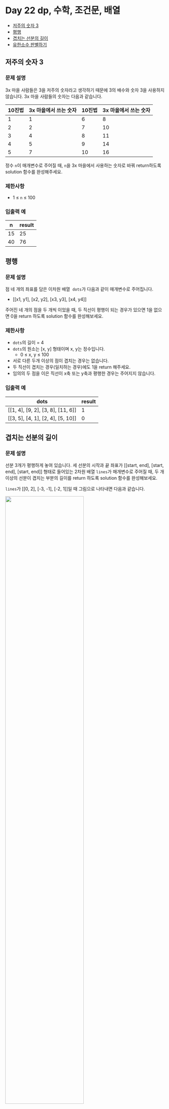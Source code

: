# Day 22 dp, 수학, 조건문, 배열

- [저주의 숫자 3](https://school.programmers.co.kr/learn/courses/30/lessons/120871)
- [평행](https://school.programmers.co.kr/learn/courses/30/lessons/120875)
- [겹치는 선분의 길이](https://school.programmers.co.kr/learn/courses/30/lessons/120876)
- [유한소수 판별하기](https://school.programmers.co.kr/learn/courses/30/lessons/120878)

## 저주의 숫자 3

### 문제 설명

3x 마을 사람들은 3을 저주의 숫자라고 생각하기 때문에 3의 배수와 숫자 3을 사용하지 않습니다. 3x 마을 사람들의 숫자는 다음과 같습니다.

| 10진법 | 3x 마을에서 쓰는 숫자 | 10진법 | 3x 마을에서 쓰는 숫자 |
| --- | --- | --- | --- |
| 1 | 1 | 6 | 8 |
| 2 | 2 | 7 | 10 |
| 3 | 4 | 8 | 11 |
| 4 | 5 | 9 | 14 |
| 5 | 7 | 10 | 16 |

정수 `n`이 매개변수로 주어질 때, `n`을 3x 마을에서 사용하는 숫자로 바꿔 return하도록 solution 함수를 완성해주세요.

### 제한사항

- 1 ≤ `n` ≤ 100

### 입출력 예

| n | result |
| --- | --- |
| 15 | 25 |
| 40 | 76 |

## 평행

### 문제 설명

점 네 개의 좌표를 담은 이차원 배열  `dots`가 다음과 같이 매개변수로 주어집니다.

- [[x1, y1], [x2, y2], [x3, y3], [x4, y4]]

주어진 네 개의 점을 두 개씩 이었을 때, 두 직선이 평행이 되는 경우가 있으면 1을 없으면 0을 return 하도록 solution 함수를 완성해보세요.

### 제한사항

- `dots`의 길이 = 4
- `dots`의 원소는 [x, y] 형태이며 x, y는 정수입니다.
    - 0 ≤ x, y ≤ 100
- 서로 다른 두개 이상의 점이 겹치는 경우는 없습니다.
- 두 직선이 겹치는 경우(일치하는 경우)에도 1을 return 해주세요.
- 임의의 두 점을 이은 직선이 x축 또는 y축과 평행한 경우는 주어지지 않습니다.

### 입출력 예

| dots | result |
| --- | --- |
| [[1, 4], [9, 2], [3, 8], [11, 6]] | 1 |
| [[3, 5], [4, 1], [2, 4], [5, 10]] | 0 |

## 겹치는 선분의 길이

### 문제 설명

선분 3개가 평행하게 놓여 있습니다. 세 선분의 시작과 끝 좌표가 [[start, end], [start, end], [start, end]] 형태로 들어있는 2차원 배열 `lines`가 매개변수로 주어질 때, 두 개 이상의 선분이 겹치는 부분의 길이를 return 하도록 solution 함수를 완성해보세요.

`lines`가 [[0, 2], [-3, -1], [-2, 1]]일 때 그림으로 나타내면 다음과 같습니다.

<img width="70%" src="https://user-images.githubusercontent.com/71584474/217456791-c0bb2dd6-2466-4c15-9a0a-c7a0e5f00762.png">

선분이 두 개 이상 겹친 곳은 [-2, -1], [0, 1]로 길이 2만큼 겹쳐있습니다.

### 제한사항

- `lines`의 길이 = 3
- `lines`의 원소의 길이 = 2
- 모든 선분은 길이가 1 이상입니다.
- `lines`의 원소는 [a, b] 형태이며, a, b는 각각 선분의 양 끝점 입니다.
    - 100 ≤ a < b ≤ 100

### 입출력 예

| lines | result |
| --- | --- |
| [[0, 1], [2, 5], [3, 9]] | 2 |
| [[-1, 1], [1, 3], [3, 9]] | 0 |
| [[0, 5], [3, 9], [1, 10]] | 8 |

## 유한소수 판별하기

### 문제 설명

소수점 아래 숫자가 계속되지 않고 유한개인 소수를 유한소수라고 합니다. 분수를 소수로 고칠 때 유한소수로 나타낼 수 있는 분수인지 판별하려고 합니다. 유한소수가 되기 위한 분수의 조건은 다음과 같습니다.

- 기약분수로 나타내었을 때, 분모의 소인수가 2와 5만 존재해야 합니다.

두 정수 `a`와 `b`가 매개변수로 주어질 때, a/b가 유한소수이면 1을, 무한소수라면 2를 return하도록 solution 함수를 완성해주세요.

### 제한사항

- `a`, `b`는 정수
- 0 < `a` ≤ 1,000
- 0 < `b` ≤ 1,000

### 입출력 예

| a | b | result |
| --- | --- | --- |
| 7 | 20 | 1 |
| 11 | 22 | 1 |
| 12 | 21 | 2 |

### Hint

- 분자와 분모의 최대공약수로 약분하면 기약분수를 만들 수 있습니다.
- 정수도 유한소수로 분류합니다.